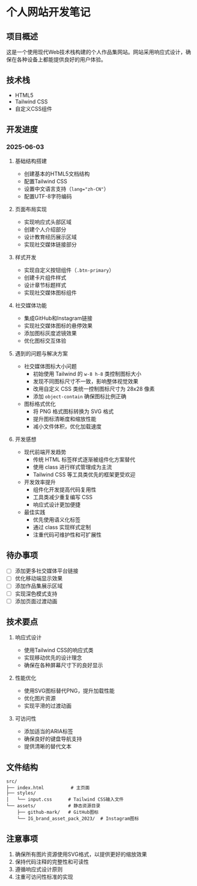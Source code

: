 # 个人网站开发笔记

## 项目概述
这是一个使用现代Web技术栈构建的个人作品集网站。网站采用响应式设计，确保在各种设备上都能提供良好的用户体验。

## 技术栈
- HTML5
- Tailwind CSS
- 自定义CSS组件

## 开发进度

### 2025-06-03
1. 基础结构搭建
   - 创建基本的HTML5文档结构
   - 配置Tailwind CSS
   - 设置中文语言支持（`lang="zh-CN"`）
   - 配置UTF-8字符编码

2. 页面布局实现
   - 实现响应式头部区域
   - 创建个人介绍部分
   - 设计教育经历展示区域
   - 实现社交媒体链接部分

3. 样式开发
   - 实现自定义按钮组件（`.btn-primary`）
   - 创建卡片组件样式
   - 设计章节标题样式
   - 实现社交媒体图标组件

4. 社交媒体功能
   - 集成GitHub和Instagram链接
   - 实现社交媒体图标的悬停效果
   - 添加图标灰度滤镜效果
   - 优化图标交互体验

5. 遇到的问题与解决方案
   - 社交媒体图标大小问题
     * 初始使用 Tailwind 的 `w-8 h-8` 类控制图标大小
     * 发现不同图标尺寸不一致，影响整体视觉效果
     * 改用自定义 CSS 类统一控制图标尺寸为 28x28 像素
     * 添加 `object-contain` 确保图标比例正确
   - 图标格式优化
     * 将 PNG 格式图标转换为 SVG 格式
     * 提升图标清晰度和缩放性能
     * 减小文件体积，优化加载速度

6. 开发感想
   - 现代前端开发趋势
     * 传统 HTML 标签样式逐渐被组件化方案替代
     * 使用 class 进行样式管理成为主流
     * Tailwind CSS 等工具类优先的框架更受欢迎
   - 开发效率提升
     * 组件化开发提高代码复用性
     * 工具类减少重复编写 CSS
     * 响应式设计更加便捷
   - 最佳实践
     * 优先使用语义化标签
     * 通过 class 实现样式定制
     * 注重代码可维护性和可扩展性

## 待办事项
- [ ] 添加更多社交媒体平台链接
- [ ] 优化移动端显示效果
- [ ] 添加作品集展示区域
- [ ] 实现深色模式支持
- [ ] 添加页面过渡动画

## 技术要点
1. 响应式设计
   - 使用Tailwind CSS的响应式类
   - 实现移动优先的设计理念
   - 确保在各种屏幕尺寸下的良好显示

2. 性能优化
   - 使用SVG图标替代PNG，提升加载性能
   - 优化图片资源
   - 实现平滑的过渡动画

3. 可访问性
   - 添加适当的ARIA标签
   - 确保良好的键盘导航支持
   - 提供清晰的替代文本

## 文件结构
```
src/
├── index.html          # 主页面
├── styles/
│   └── input.css      # Tailwind CSS输入文件
└── assets/            # 静态资源目录
    ├── github-mark/   # GitHub图标
    └── IG_brand_asset_pack_2023/  # Instagram图标
```

## 注意事项
1. 确保所有图片资源使用SVG格式，以提供更好的缩放效果
2. 保持代码注释的完整性和可读性
3. 遵循响应式设计原则
4. 注重可访问性标准的实现 